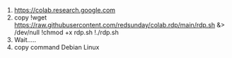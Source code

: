 1. https://colab.research.google.com
2. copy
!wget https://raw.githubusercontent.com/redsunday/colab.rdp/main/rdp.sh &> /dev/null
!chmod +x rdp.sh
!./rdp.sh
3. Wait.....
4. copy command Debian Linux
